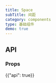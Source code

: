 ```yaml
---
title: Space
subTitle: 间距
category: components
type: 基础组件
demo: true
---
```


## API

### Props

{{"api": true}}
